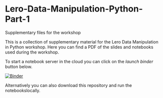 # Lero-Data-Manipulation-Python-Part-1
Supplementary files for the workshop

This is a collection of supplementary material for the Lero Data Manipulation in Python workshop. Here you can find a PDF of the slides and notebooks used during the workshop.

To start a notebook server in the cloud you can click on the *launch binder* button below.


[![Binder](https://mybinder.org/badge_logo.svg)](https://mybinder.org/v2/gh/ashishrsai/Lero-Data-Manipulation-Python-Part-1/master)

Alternatively you can also download this repository and run the notebookslocally.
